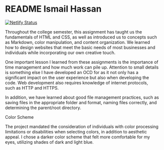 # README Ismail Hassan 

[![Netlify Status](https://api.netlify.com/api/v1/badges/241360cb-3f76-41ef-aaa4-fe67d8cfd28e/deploy-status)](https://app.netlify.com/sites/about-me-shak1nbacon/deploys)

Throughout the college semester, this assignment has taught us the fundamentals of HTML and CSS, as well as introduced us to concepts such as Markdown, color manipulation, and content organization. We learned how to design websites that meet the basic needs of most businesses and individuals while incorporating our own creative touch. 

One important lesson I learned from these assignments is the importance of time management and how much work can pile up. Attention to small details is something else I have developed an OCD for as it not only has a significant impact on the user experience but also when developing the code. Web development also requires knowledge of internet protocols, such as HTTP and HTTPS.

In addition, we have learned about good file management practices, such as saving files in the appropriate folder and format, naming files correctly, and determining the parent/root directory.

Color Scheme

The project mandated the consideration of individuals with color processing limitations or disabilities when selecting colors, in addition to aesthetic appeal. I chose a darker color scheme that felt more comfortable for my eyes, utilizing shades of dark and light blue.
